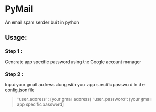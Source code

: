 # PyMail
An email spam sender built in python
## Usage:
### Step 1 :
Generate app specific password using the Google account manager

### Step 2 :
Input your gmail address along with your app specific password in the config.json file
> "user_address": [your gmail address]
> "user_password": [your gmail app specific password]


<!--stackedit_data:
eyJoaXN0b3J5IjpbMTU5NTUxNTg0NF19
-->